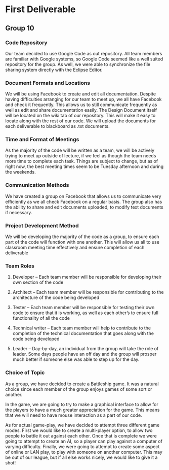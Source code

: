 # First Deliverable #


## Group 10 ##


### Code Repository ###

Our team decided to use Google Code as out repository. All team members are familiar with Google systems, so Google Code seemed like a well suited repository for the group. As well, we were able to synchronize the file sharing system directly with the Eclipse Editor.

### Document Formats and Locations ###

We will be using Facebook to create and edit all documentation. Despite having difficulties arranging for our team to meet up, we all have Facebook and check it frequently. This allows us to still communicate frequently as well as edit and share documentation easily.
The Design Document itself will be located on the wiki tab of our repository. This will make it easy to locate along with the rest of our code.
We will upload the documents for each deliverable to blackboard as .txt documents.

### Time and Format of Meetings ###

As the majority of the code will be written as a team, we will be actively trying to meet up outside of lecture, if we feel as though the team needs more time to complete each task. Things are subject to change, but as of right now, the best meeting times seem to be Tuesday afternoon and during the weekends.

### Communication Methods ###

We have created a group on Facebook that allows us to communicate very efficiently as we all check Facebook on a regular basis. The group also has the ability to share and edit documents uploaded, to modify text documents if necessary.

### Project Development Method ###

We will be developing the majority of the code as a group, to ensure each part of the code will function with one another. This will allow us all to use classroom meeting time effectively and ensure completion of each deliverable

### Team Roles ###

1. Developer – Each team member will be responsible for developing their own section of the code

2. Architect – Each team member will be responsible for contributing to the architecture of the code being developed

3. Tester – Each team member will be responsible for testing their own code to ensure that it is working, as well as each other’s to ensure full functionality of all the code

4. Technical writer – Each team member will help to contribute to the completion of the technical documentation that goes along with the code being developed

5. Leader – Day-by-day, an individual from the group will take the role of leader. Some days people have an off day and the group will prosper much better if someone else was able to step up for the day.

### Choice of Topic ###

As a group, we have decided to create a Battleship game. It was a natural choice since each member of the group enjoys games of some sort or another.

In the game, we are going to try to make a graphical interface to allow for the players to have a much greater appreciation for the game. This means that we will need to have mouse interaction as a part of our code.

As for actual game-play, we have decided to attempt three different game modes. First we would like to create a multi-player option, to allow two people to battle it out against each other. Once that is complete we were going to attempt to create an AI, so a player can play against a computer of varying difficulty. Finally, we were going to attempt to create some aspect of online or LAN play, to play with someone on another computer. This may be out of our league, but if all else works nicely, we would like to give it a shot!